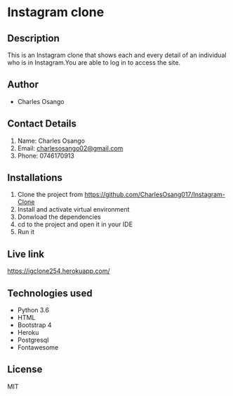 # Instagram clone


## Description
This is an Instagram clone that shows each and every detail of an individual who is in Instagram.You are able to log in to access the site.

## Author
* Charles Osango

## Contact Details
1. Name: Charles Osango
2. Email: charlesosango02@gmail.com
3. Phone: 0746170913

## Installations
1. Clone the project from  https://github.com/CharlesOsang017/Instagram-Clone
2. Install and activate virtual environment
3. Donwload the dependencies
4. cd to the project and open it in your IDE
5. Run it
## Live link
https://igclone254.herokuapp.com/

## Technologies used
* Python 3.6
* HTML
* Bootstrap 4
* Heroku
* Postgresql
* Fontawesome

## License
MIT
